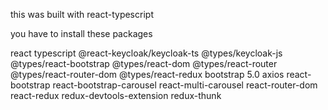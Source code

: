 this was built with react-typescript

you have to install these packages

react
typescript
@react-keycloak/keycloak-ts
@types/keycloak-js
@types/react-bootstrap
@types/react-dom
@types/react-router
@types/react-router-dom
@types/react-redux
bootstrap 5.0
axios
react-bootstrap
react-bootstrap-carousel
react-multi-carousel
react-router-dom
react-redux
redux-devtools-extension
redux-thunk
